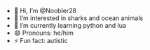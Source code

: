 - 👋 Hi, I’m @Noobler28
- 👀 I’m interested in sharks and ocean animals
- 🌱 I’m currently learning python and lua
- 😄 Pronouns: he/him
- ⚡ Fun fact: autistic

<!---
Noobler28/Noobler28 is a ✨ special ✨ repository because its `README.md` (this file) appears on your GitHub profile.
You can click the Preview link to take a look at your changes.
--->
